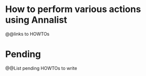 # How to perform various actions using Annalist

@@links to HOWTOs

# Pending

@@List pending HOWTOs to write

